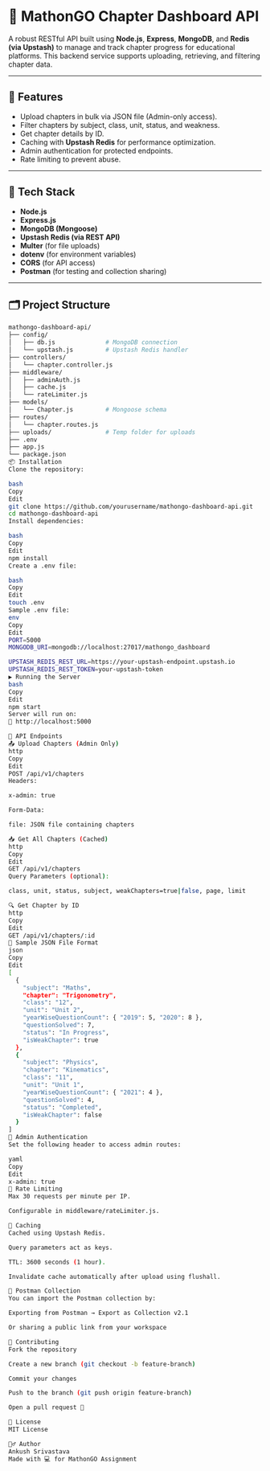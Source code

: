 # 📘 MathonGO Chapter Dashboard API

A robust RESTful API built using **Node.js**, **Express**, **MongoDB**, and **Redis (via Upstash)** to manage and track chapter progress for educational platforms. This backend service supports uploading, retrieving, and filtering chapter data.

---

## 🚀 Features

- Upload chapters in bulk via JSON file (Admin-only access).
- Filter chapters by subject, class, unit, status, and weakness.
- Get chapter details by ID.
- Caching with **Upstash Redis** for performance optimization.
- Admin authentication for protected endpoints.
- Rate limiting to prevent abuse.

---

## 🧱 Tech Stack

- **Node.js**
- **Express.js**
- **MongoDB (Mongoose)**
- **Upstash Redis (via REST API)**
- **Multer** (for file uploads)
- **dotenv** (for environment variables)
- **CORS** (for API access)
- **Postman** (for testing and collection sharing)

---

## 🗂️ Project Structure

```bash
mathongo-dashboard-api/
├── config/
│   ├── db.js              # MongoDB connection
│   └── upstash.js         # Upstash Redis handler
├── controllers/
│   └── chapter.controller.js
├── middleware/
│   ├── adminAuth.js
│   ├── cache.js
│   └── rateLimiter.js
├── models/
│   └── Chapter.js         # Mongoose schema
├── routes/
│   └── chapter.routes.js
├── uploads/               # Temp folder for uploads
├── .env
├── app.js
└── package.json
📦 Installation
Clone the repository:

bash
Copy
Edit
git clone https://github.com/yourusername/mathongo-dashboard-api.git
cd mathongo-dashboard-api
Install dependencies:

bash
Copy
Edit
npm install
Create a .env file:

bash
Copy
Edit
touch .env
Sample .env file:
env
Copy
Edit
PORT=5000
MONGODB_URI=mongodb://localhost:27017/mathongo_dashboard

UPSTASH_REDIS_REST_URL=https://your-upstash-endpoint.upstash.io
UPSTASH_REDIS_REST_TOKEN=your-upstash-token
▶️ Running the Server
bash
Copy
Edit
npm start
Server will run on:
📍 http://localhost:5000

📮 API Endpoints
📤 Upload Chapters (Admin Only)
http
Copy
Edit
POST /api/v1/chapters
Headers:

x-admin: true

Form-Data:

file: JSON file containing chapters

📥 Get All Chapters (Cached)
http
Copy
Edit
GET /api/v1/chapters
Query Parameters (optional):

class, unit, status, subject, weakChapters=true|false, page, limit

🔍 Get Chapter by ID
http
Copy
Edit
GET /api/v1/chapters/:id
📘 Sample JSON File Format
json
Copy
Edit
[
  {
    "subject": "Maths",
    "chapter": "Trigonometry",
    "class": "12",
    "unit": "Unit 2",
    "yearWiseQuestionCount": { "2019": 5, "2020": 8 },
    "questionSolved": 7,
    "status": "In Progress",
    "isWeakChapter": true
  },
  {
    "subject": "Physics",
    "chapter": "Kinematics",
    "class": "11",
    "unit": "Unit 1",
    "yearWiseQuestionCount": { "2021": 4 },
    "questionSolved": 4,
    "status": "Completed",
    "isWeakChapter": false
  }
]
🔐 Admin Authentication
Set the following header to access admin routes:

yaml
Copy
Edit
x-admin: true
🚦 Rate Limiting
Max 30 requests per minute per IP.

Configurable in middleware/rateLimiter.js.

🧠 Caching
Cached using Upstash Redis.

Query parameters act as keys.

TTL: 3600 seconds (1 hour).

Invalidate cache automatically after upload using flushall.

🧪 Postman Collection
You can import the Postman collection by:

Exporting from Postman → Export as Collection v2.1

Or sharing a public link from your workspace

🤝 Contributing
Fork the repository

Create a new branch (git checkout -b feature-branch)

Commit your changes

Push to the branch (git push origin feature-branch)

Open a pull request 🎉

📄 License
MIT License

🙋‍♂️ Author
Ankush Srivastava
Made with 💻 for MathonGO Assignment

